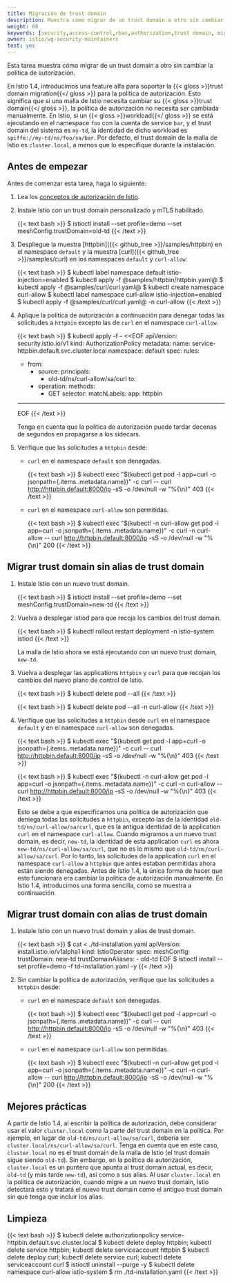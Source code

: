 ```yaml
---
title: Migración de trust domain
description: Muestra cómo migrar de un trust domain a otro sin cambiar la política de autorización.
weight: 60
keywords: [security,access-control,rbac,authorization,trust domain, migration]
owner: istio/wg-security-maintainers
test: yes
---
```


Esta tarea muestra cómo migrar de un trust domain a otro sin cambiar la política de autorización.

En Istio 1.4, introducimos una feature alfa para soportar la {{< gloss >}}trust domain migration{{</ gloss >}} para la política de autorización. Esto significa que si una
malla de Istio necesita cambiar su {{< gloss >}}trust domain{{</ gloss >}}, la política de autorización no necesita ser cambiada manualmente.
En Istio, si un {{< gloss >}}workload{{</ gloss >}} se está ejecutando en el namespace `foo` con la cuenta de service `bar`, y el trust domain del sistema es `my-td`,
la identidad de dicho workload es `spiffe://my-td/ns/foo/sa/bar`. Por defecto, el trust domain de la malla de Istio es `cluster.local`,
a menos que lo especifique durante la instalación.

## Antes de empezar

Antes de comenzar esta tarea, haga lo siguiente:

1. Lea los [conceptos de autorización de Istio](/es/docs/concepts/security/#authorization).

1. Instale Istio con un trust domain personalizado y mTLS habilitado.

    {{< text bash >}}
    $ istioctl install --set profile=demo --set meshConfig.trustDomain=old-td
    {{< /text >}}

1. Despliegue la muestra [httpbin]({{< github_tree >}}/samples/httpbin) en el namespace `default`
 y la muestra [curl]({{< github_tree >}}/samples/curl) en los namespaces `default` y `curl-allow`:

    {{< text bash >}}
    $ kubectl label namespace default istio-injection=enabled
    $ kubectl apply -f @samples/httpbin/httpbin.yaml@
    $ kubectl apply -f @samples/curl/curl.yaml@
    $ kubectl create namespace curl-allow
    $ kubectl label namespace curl-allow istio-injection=enabled
    $ kubectl apply -f @samples/curl/curl.yaml@ -n curl-allow
    {{< /text >}}

1. Aplique la política de autorización a continuación para denegar todas las solicitudes a `httpbin` excepto las de `curl` en el namespace `curl-allow`.

    {{< text bash >}}
    $ kubectl apply -f - <<EOF
    apiVersion: security.istio.io/v1
    kind: AuthorizationPolicy
    metadata:
      name: service-httpbin.default.svc.cluster.local
      namespace: default
    spec:
      rules:
      - from:
        - source:
            principals:
            - old-td/ns/curl-allow/sa/curl
        to:
        - operation:
            methods:
            - GET
      selector:
        matchLabels:
          app: httpbin
    ---
    EOF
    {{< /text >}}

    Tenga en cuenta que la política de autorización puede tardar decenas de segundos en propagarse a los sidecars.

1. Verifique que las solicitudes a `httpbin` desde:

    * `curl` en el namespace `default` son denegadas.

        {{< text bash >}}
        $ kubectl exec "$(kubectl get pod -l app=curl -o jsonpath={.items..metadata.name})" -c curl -- curl http://httpbin.default:8000/ip -sS -o /dev/null -w "%{\n}"
        403
        {{< /text >}}

    * `curl` en el namespace `curl-allow` son permitidas.

        {{< text bash >}}
        $ kubectl exec "$(kubectl -n curl-allow get pod -l app=curl -o jsonpath={.items..metadata.name})" -c curl -n curl-allow -- curl http://httpbin.default:8000/ip -sS -o /dev/null -w "%{\n}"
        200
        {{< /text >}}

## Migrar trust domain sin alias de trust domain

1. Instale Istio con un nuevo trust domain.

    {{< text bash >}}
    $ istioctl install --set profile=demo --set meshConfig.trustDomain=new-td
    {{< /text >}}

1. Vuelva a desplegar istiod para que recoja los cambios del trust domain.

    {{< text bash >}}
    $ kubectl rollout restart deployment -n istio-system istiod
    {{< /text >}}

    La malla de Istio ahora se está ejecutando con un nuevo trust domain, `new-td`.

1. Vuelva a desplegar las applications `httpbin` y `curl` para que recojan los cambios del nuevo plano de control de Istio.

    {{< text bash >}}
    $ kubectl delete pod --all
    {{< /text >}}

    {{< text bash >}}
    $ kubectl delete pod --all -n curl-allow
    {{< /text >}}

1. Verifique que las solicitudes a `httpbin` desde `curl` en el namespace `default` y en el namespace `curl-allow` son denegadas.

    {{< text bash >}}
    $ kubectl exec "$(kubectl get pod -l app=curl -o jsonpath={.items..metadata.name})" -c curl -- curl http://httpbin.default:8000/ip -sS -o /dev/null -w "%{\n}"
    403
    {{< /text >}}

    {{< text bash >}}
    $ kubectl exec "$(kubectl -n curl-allow get pod -l app=curl -o jsonpath={.items..metadata.name})" -c curl -n curl-allow -- curl http://httpbin.default:8000/ip -sS -o /dev/null -w "%{\n}"
    403
    {{< /text >}}

    Esto se debe a que especificamos una política de autorización que deniega todas las solicitudes a `httpbin`, excepto las de
    la identidad `old-td/ns/curl-allow/sa/curl`, que es la antigua identidad de la application `curl` en el namespace `curl-allow`.
    Cuando migramos a un nuevo trust domain, es decir, `new-td`, la identidad de esta application `curl` es ahora `new-td/ns/curl-allow/sa/curl`,
    que no es lo mismo que `old-td/ns/curl-allow/sa/curl`. Por lo tanto, las solicitudes de la application `curl` en el namespace `curl-allow`
    a `httpbin` que antes estaban permitidas ahora están siendo denegadas. Antes de Istio 1.4, la única forma de hacer que esto funcionara era cambiar la política de autorización
    manualmente. En Istio 1.4, introducimos una forma sencilla, como se muestra a continuación.

## Migrar trust domain con alias de trust domain

1. Instale Istio con un nuevo trust domain y alias de trust domain.

    {{< text bash >}}
    $ cat <<EOF > ./td-installation.yaml
    apiVersion: install.istio.io/v1alpha1
    kind: IstioOperator
    spec:
      meshConfig:
        trustDomain: new-td
        trustDomainAliases:
          - old-td
    EOF
    $ istioctl install --set profile=demo -f td-installation.yaml -y
    {{< /text >}}

1. Sin cambiar la política de autorización, verifique que las solicitudes a `httpbin` desde:

    * `curl` en el namespace `default` son denegadas.

        {{< text bash >}}
        $ kubectl exec "$(kubectl get pod -l app=curl -o jsonpath={.items..metadata.name})" -c curl -- curl http://httpbin.default:8000/ip -sS -o /dev/null -w "%{\n}"
        403
        {{< /text >}}

    * `curl` en el namespace `curl-allow` son permitidas.

        {{< text bash >}}
        $ kubectl exec "$(kubectl -n curl-allow get pod -l app=curl -o jsonpath={.items..metadata.name})" -c curl -n curl-allow -- curl http://httpbin.default:8000/ip -sS -o /dev/null -w "%{\n}"
        200
        {{< /text >}}

## Mejores prácticas

A partir de Istio 1.4, al escribir la política de autorización, debe considerar usar el valor `cluster.local` como la
parte del trust domain en la política. Por ejemplo, en lugar de `old-td/ns/curl-allow/sa/curl`, debería ser `cluster.local/ns/curl-allow/sa/curl`.
Tenga en cuenta que en este caso, `cluster.local` no es el trust domain de la malla de Istio (el trust domain sigue siendo `old-td`). Sin embargo,
en la política de autorización, `cluster.local` es un puntero que apunta al trust domain actual, es decir, `old-td` (y más tarde `new-td`), así como a sus alias.
Al usar `cluster.local` en la política de autorización, cuando migre a un nuevo trust domain, Istio detectará esto y tratará el nuevo trust domain
como el antiguo trust domain sin que tenga que incluir los alias.

## Limpieza

{{< text bash >}}
$ kubectl delete authorizationpolicy service-httpbin.default.svc.cluster.local
$ kubectl delete deploy httpbin; kubectl delete service httpbin; kubectl delete serviceaccount httpbin
$ kubectl delete deploy curl; kubectl delete service curl; kubectl delete serviceaccount curl
$ istioctl uninstall --purge -y
$ kubectl delete namespace curl-allow istio-system
$ rm ./td-installation.yaml
{{< /text >}}
